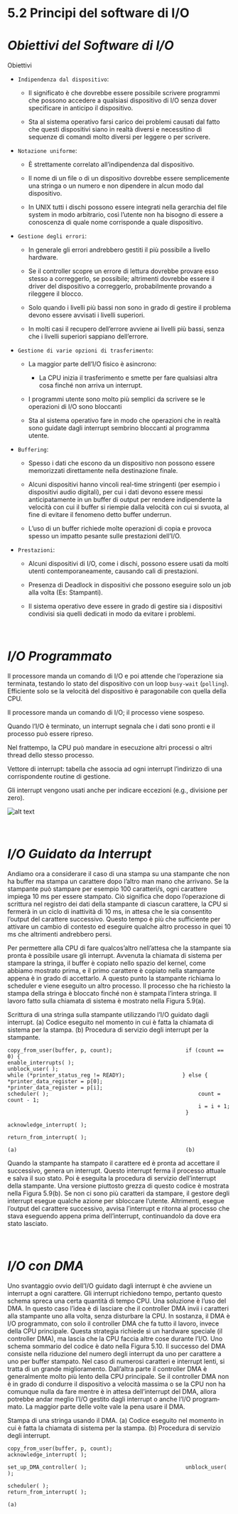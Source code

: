 # 5.2 Principi del software di I/O


*Obiettivi del Software di I/O*
====

Obiettivi
-   `Indipendenza dal dispositivo`:

    -   Il significato è che dovrebbe essere possibile scrivere programmi che possono accedere a qualsiasi dispositivo di I/O senza dover specificare in anticipo il dispositivo. 

    -   Sta al sistema operativo farsi carico dei problemi causati dal fatto che questi dispositivi siano in realtà diversi e necessitino di sequenze di comandi molto diversi per leggere o per scrivere.

-   `Notazione uniforme`:

    -   È strettamente correlato all’indipendenza dal dispositivo. 

    -   Il nome di un file o di un dispositivo dovrebbe essere semplicemente una stringa o un numero e non dipendere in alcun modo dal dispositivo. 

    -   In UNIX tutti i dischi possono essere integrati nella gerarchia del file system in modo arbitrario, così l’utente non ha bisogno di essere a conoscenza di quale nome corrisponde a quale dispositivo. 

-   `Gestione degli errori`:

    -   In generale gli errori andrebbero gestiti il più possibile a livello hardware.

    -   Se il controller scopre un errore di lettura dovrebbe provare esso stesso a correggerlo, se possibile; altrimenti dovrebbe essere il driver del dispositivo a correggerlo, probabilmente provando a rileggere il blocco.

    -   Solo quando i livelli più bassi non sono in grado di gestire il problema devono essere avvisati i livelli superiori.

    -   In molti casi il recupero dell’errore avviene ai livelli più bassi, senza che i livelli superiori sappiano dell’errore.

-   `Gestione di varie opzioni di trasferimento`:

    -   La maggior parte dell’I/O fisico è asincrono:

        -   La CPU inizia il trasferimento e smette per fare qualsiasi altra cosa finché non arriva un interrupt.

    -   I programmi utente sono molto più semplici da scrivere se le operazioni di I/O sono bloccanti

    -   Sta al sistema operativo fare in modo che operazioni che in realtà sono guidate dagli interrupt sembrino bloccanti al programma utente.

-   `Buffering`:

    -   Spesso i dati che escono da un dispositivo non possono essere memorizzati direttamente nella destinazione finale.

    -   Alcuni dispositivi hanno vincoli real-time stringenti (per esempio i dispositivi audio digitali), per cui i dati devono essere messi anticipatamente in un buffer di output per rendere indipendente la velocità con cui il buffer si riempie dalla velocità con cui si svuota, al fine di evitare il fenomeno detto buffer underrun.

    -   L’uso di un buffer richiede molte operazioni di copia e provoca spesso un impatto pesante sulle prestazioni dell’I/O.


-   `Prestazioni`:

    -   Alcuni dispositivi di I/O, come i dischi, possono essere usati da molti utenti contemporaneamente, causando cali di prestazioni.

    -   Presenza di Deadlock in dispositivi che possono eseguire solo un job alla volta (Es: Stampanti).

    -   Il sistema operativo deve essere in grado di gestire sia i dispositivi condivisi sia quelli dedicati in modo da evitare i problemi.

&nbsp;
&nbsp;
&nbsp;

*I/O Programmato*
====

Il processore manda un comando di I/O e poi attende che l’operazione sia terminata, testando lo stato del dispositivo con un loop `busy-wait` (`polling`).
Efficiente solo se la velocità del dispositivo è paragonabile con
quella della CPU.

Il processore manda un comando di I/O; il processo viene sospeso. 

Quando l’I/O è terminato, un interrupt segnala che i dati sono pronti e il processo può essere ripreso. 

Nel frattempo, la CPU può mandare in esecuzione altri processi o altri thread dello stesso processo.


Vettore di interrupt: tabella che associa ad ogni interrupt l’indirizzo di una corrispondente routine di gestione.

Gli interrupt vengono usati anche per indicare eccezioni (e.g., divisione per zero).

![alt text](https://i.imgur.com/K5PSmYy.png)

&nbsp;
&nbsp;
&nbsp;

*I/O Guidato da Interrupt*
====

Andiamo ora a considerare il caso di una stampa su una stampante che non ha buffer ma stampa un carattere dopo l’altro man mano che arrivano. Se la stampante può stampare per esempio 100 caratteri/s, ogni carattere impiega 10 ms per essere stampato. Ciò significa che dopo l’operazione di scrittura nel registro dei dati della stampante di ciascun carattere, la CPU si fermerà in un ciclo di inattività di 10 ms, in attesa che le sia consentito l’output del carattere successivo. Questo tempo è più che sufficiente per attivare un cambio di contesto ed eseguire qualche altro processo in quei 10 ms che altrimenti andrebbero persi.

Per permettere alla CPU di fare qualcos’altro nell’attesa che la stampante sia pronta è possibile usare gli interrupt. Avvenuta la chiamata di sistema per stampare la stringa, il buffer è copiato nello spazio del kernel, come abbiamo mostrato prima, e il primo carattere è copiato nella stampante appena è in grado di accettarlo. A questo punto la stampante richiama lo scheduler e viene eseguito un altro processo. Il processo che ha richiesto la stampa della stringa è bloccato finché non è stampata l’intera stringa. Il lavoro fatto sulla chiamata di sistema è mostrato nella Figura 5.9(a).



Scrittura di una stringa sulla stampante utilizzando l’I/O guidato dagli interrupt. (a) Codice eseguito nel momento in cui è fatta la chiamata di sistema per la stampa. (b) Procedura di servizio degli interrupt per la stampante.
```
copy_from_user(buffer, p, count);                       if (count == 0) {
enable_interrupts( );                                       unblock_user( );
while (*printer_status_reg != READY);                  } else {
*printer_data_register = p[0];                              *printer_data_register = p[i];
scheduler( );                                               count = count - 1;
                                                            i = i + 1;
                                                        }
                                                        acknowledge_interrupt( );
                                                        return_from_interrupt( );

(a)                                                     (b)
```

Quando la stampante ha stampato il carattere ed è pronta ad accettare il successivo, genera un interrupt. Questo interrupt ferma il processo attuale e salva il suo stato. Poi è eseguita la procedura di servizio dell’interrupt della stampante. Una versione piuttosto grezza di questo codice è mostrata nella Figura 5.9(b). Se non ci sono più caratteri da stampare, il gestore degli interrupt esegue qualche azione per sbloccare l’utente. Altrimenti, esegue l’output del carattere successivo, avvisa l’interrupt e ritorna al processo che stava eseguendo appena prima dell’interrupt, continuandolo da dove era stato lasciato.

&nbsp;
&nbsp;
&nbsp;

*I/O con DMA*
====

Uno svantaggio ovvio dell’I/O guidato dagli interrupt è che avviene un interrupt a ogni carattere. Gli interrupt richiedono tempo, pertanto questo schema spreca una certa quantità di tem­po CPU. Una soluzione è l’uso del DMA. In questo caso l’idea è di lasciare che il controller DMA invii i caratteri alla stampante uno alla volta, senza disturbare la CPU. In sostanza, il DMA è I/O programmato, con solo il controller DMA che fa tutto il lavoro, invece del­la CPU principale. Questa strategia richiede sì un hardware speciale (il controller DMA), ma lascia che la CPU faccia altre cose durante l’I/O. Uno schema sommario del codice è dato nella Figura 5.10. Il successo del DMA consiste nella riduzione del numero degli interrupt da uno per carattere a uno per buffer stampato. Nel caso di numerosi caratteri e interrupt lenti, si tratta di un grande miglioramento. Dall’altra parte il controller DMA è generalmente molto più lento della CPU principale. Se il controller DMA non è in grado di condurre il dispositivo a velocità massima o se la CPU non ha comunque nulla da fare mentre è in attesa ­dell’interrupt del DMA, allora potrebbe andar meglio l’I/O gestito dagli interrupt o anche l’I/O program­mato. La maggior parte delle volte vale la pena usare il DMA.


Stampa di una stringa usando il DMA. (a) Codice eseguito nel momento in cui è fatta la chiamata di sistema per la stampa. (b) Procedura di servizio degli interrupt.

```
copy_from_user(buffer, p, count);                       acknowledge_interrupt( );

set_up_DMA_controller( );                               unblock_user( );

scheduler( );                                           return_from_interrupt( );

(a)  
```      